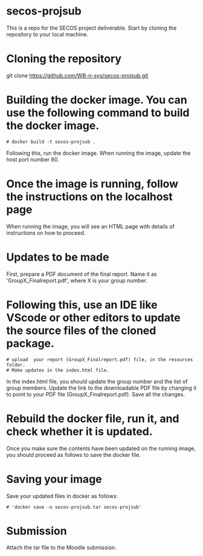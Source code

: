 # secos-projsub
This is a repo for the SECOS project deliverable.
Start by cloning the repository to your local machine.

# Cloning the repository
git clone https://github.com/WB-n-sys/secos-projsub.git

# Building the docker image. You can use the following command to build the docker image.
    # docker build -t secos-projsub .


Following this, run the docker image. When running the image, update the host port number 80.


# Once the image is running, follow the instructions on the localhost page

When running the image, you will see an HTML page with details of instructions on how to proceed.

# Updates to be made
 First, prepare a PDF document of the final report.
 Name it as 'GroupX_Finalreport.pdf', where X is your group number.
 
 # Following this, use  an IDE like VScode or other editors to update the source files of the cloned package.

    # upload  your report (GroupX_Finalreport.pdf) file, in the resources folder.
    # Make updates in the index.html file. 

In the index.html file, you should update the group number and the list of group members.
Update the link to the downloadable PDF file by changing it to point to your PDF file (GroupX_Finalreport.pdf).
Save all the changes.

# Rebuild the docker file, run it, and check whether it is updated.

Once you make sure the contents have been updated on the running image, you should proceed as follows to save the docker file.
# Saving your image
Save your updated files in docker as follows:

    # 'docker save -o secos-projsub.tar secos-projsub'

 # Submission 

 Attach the tar file to the Moodle submission.

